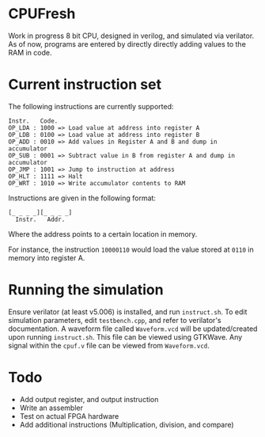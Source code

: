 # CPUFresh

Work in progress 8 bit CPU, designed in verilog, and simulated via verilator. As of now, programs are entered by directly directly adding values to the RAM in code.

# Current instruction set

The following instructions are currently supported:

```
Instr.   Code.
OP_LDA : 1000 => Load value at address into register A
OP_LDB : 0100 => Load value at address into register B
OP_ADD : 0010 => Add values in Register A and B and dump in accumulator
OP_SUB : 0001 => Subtract value in B from register A and dump in accumulator
OP_JMP : 1001 => Jump to instruction at address
OP_HLT : 1111 => Halt 
OP_WRT : 1010 => Write accumulator contents to RAM
```

Instructions are given in the following format:

```
[_ _ _ _][_ _ _ _]
  Instr.   Addr.
```

Where the address points to a certain location in memory.

For instance, the instruction ``10000110`` would load the value stored at ``0110`` in memory into register A.

# Running the simulation

Ensure verilator (at least v5.006) is installed, and run ``instruct.sh``. To edit simulation parameters, edit ``testbench.cpp``, and refer to verilator's documentation. A waveform file called ``Waveform.vcd`` will be updated/created upon running ``instruct.sh``. This file can be viewed using GTKWave. Any signal within the ``cpuf.v`` file can be viewed from ``Waveform.vcd``.

# Todo
* Add output register, and output instruction
* Write an assembler
* Test on actual FPGA hardware
* Add additional instructions (Multiplication, division, and compare)